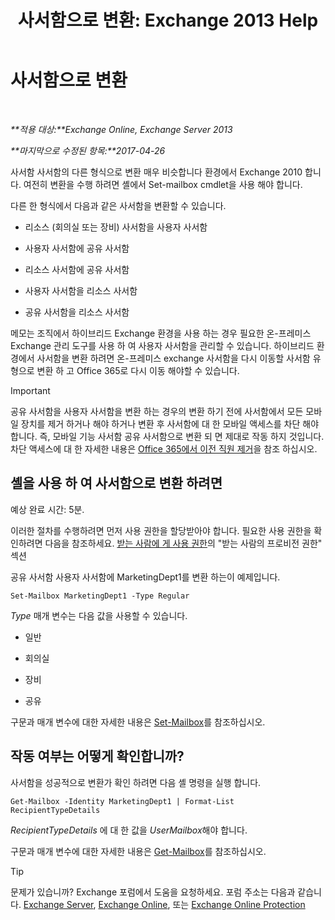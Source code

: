 ﻿---
title: '사서함으로 변환: Exchange 2013 Help'
TOCTitle: 사서함으로 변환
ms:assetid: dfed045e-a740-4a90-aff9-c58d53592f79
ms:mtpsurl: https://technet.microsoft.com/ko-kr/library/JJ710164(v=EXCHG.150)
ms:contentKeyID: 50484325
ms.date: 05/22/2018
mtps_version: v=EXCHG.150
ms.translationtype: MT
---

# 사서함으로 변환

 

_**적용 대상:**Exchange Online, Exchange Server 2013_

_**마지막으로 수정된 항목:**2017-04-26_

사서함 사서함의 다른 형식으로 변환 매우 비슷합니다 환경에서 Exchange 2010 합니다. 여전히 변환을 수행 하려면 셸에서 Set-mailbox cmdlet을 사용 해야 합니다.

다른 한 형식에서 다음과 같은 사서함을 변환할 수 있습니다.

  - 리소스 (회의실 또는 장비) 사서함을 사용자 사서함

  - 사용자 사서함에 공유 사서함

  - 리소스 사서함에 공유 사서함

  - 사용자 사서함을 리소스 사서함

  - 공유 사서함을 리소스 사서함

메모는 조직에서 하이브리드 Exchange 환경을 사용 하는 경우 필요한 온-프레미스 Exchange 관리 도구를 사용 하 여 사용자 사서함을 관리할 수 있습니다. 하이브리드 환경에서 사서함을 변환 하려면 온-프레미스 exchange 사서함을 다시 이동할 사서함 유형으로 변환 하 고 Office 365로 다시 이동 해야할 수 있습니다.


> [!IMPORTANT]
> 공유 사서함을 사용자 사서함을 변환 하는 경우의 변환 하기 전에 사서함에서 모든 모바일 장치를 제거 하거나 해야 하거나 변환 후 사서함에 대 한 모바일 액세스를 차단 해야 합니다. 즉, 모바일 기능 사서함 공유 사서함으로 변환 되 면 제대로 작동 하지 것입니다. 차단 액세스에 대 한 자세한 내용은 <A href="https://go.microsoft.com/fwlink/p/?linkid=847873">Office 365에서 이전 직원 제거</A>을 참조 하십시오.



## 셸을 사용 하 여 사서함으로 변환 하려면

예상 완료 시간: 5분.

이러한 절차를 수행하려면 먼저 사용 권한을 할당받아야 합니다. 필요한 사용 권한을 확인하려면 다음을 참조하세요. [받는 사람에 게 사용 권한](recipients-permissions-exchange-2013-help.md)의 "받는 사람의 프로비전 권한" 섹션

공유 사서함 사용자 사서함에 MarketingDept1를 변환 하는이 예제입니다.

    Set-Mailbox MarketingDept1 -Type Regular

*Type* 매개 변수는 다음 값을 사용할 수 있습니다.

  - 일반

  - 회의실

  - 장비

  - 공유

구문과 매개 변수에 대한 자세한 내용은 [Set-Mailbox](https://technet.microsoft.com/ko-kr/library/bb123981\(v=exchg.150\))를 참조하십시오.

## 작동 여부는 어떻게 확인합니까?

사서함을 성공적으로 변환가 확인 하려면 다음 셸 명령을 실행 합니다.

    Get-Mailbox -Identity MarketingDept1 | Format-List RecipientTypeDetails

*RecipientTypeDetails* 에 대 한 값을 *UserMailbox*해야 합니다.

구문과 매개 변수에 대한 자세한 내용은 [Get-Mailbox](https://technet.microsoft.com/ko-kr/library/bb123685\(v=exchg.150\))를 참조하십시오.


> [!TIP]
> 문제가 있습니까? Exchange 포럼에서 도움을 요청하세요. 포럼 주소는 다음과 같습니다. <A href="https://go.microsoft.com/fwlink/p/?linkid=60612">Exchange Server</A>, <A href="https://go.microsoft.com/fwlink/p/?linkid=267542">Exchange Online</A>, 또는 <A href="https://go.microsoft.com/fwlink/p/?linkid=285351">Exchange Online Protection</A>


